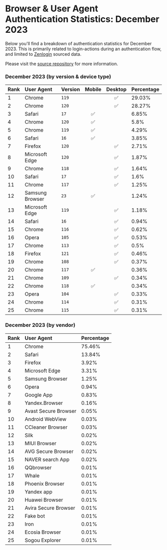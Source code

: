 # Browser & User Agent Authentication Statistics: December 2023

Below you'll find a breakdown of authentication statistics for
December 2023. This is primarily related to login-actions during an
authentication flow, and limited to <a href="https://zenlogin.co"/>Zenlogin</a>
sourced data.

Please visit the
<a href="https://github.com/zenlogin/browser-user-agent-authentication-statistics">source repository</a>
for more information.

### December 2023 (by version & device type)
| Rank | User Agent | Version | Mobile | Desktop | Percentage |
| :--- | :--- | :--- | :---: | :---: | :--- |
| 1 | Chrome | `119` | | ✅ | 29.03% |
| 2 | Chrome | `120` | | ✅ | 28.27% |
| 3 | Safari | `17` | ✅ | | 6.85% |
| 4 | Chrome | `120` | ✅ | | 5.8% |
| 5 | Chrome | `119` | ✅ | | 4.29% |
| 6 | Safari | `16` | ✅ | | 3.85% |
| 7 | Firefox | `120` | | ✅ | 2.71% |
| 8 | Microsoft Edge | `120` | | ✅ | 1.87% |
| 9 | Chrome | `118` | | ✅ | 1.64% |
| 10 | Safari | `17` | | ✅ | 1.6% |
| 11 | Chrome | `117` | | ✅ | 1.25% |
| 12 | Samsung Browser | `23` | ✅ | | 1.24% |
| 13 | Microsoft Edge | `119` | | ✅ | 1.18% |
| 14 | Safari | `16` | | ✅ | 0.94% |
| 15 | Chrome | `116` | | ✅ | 0.62% |
| 16 | Opera | `105` | | ✅ | 0.53% |
| 17 | Chrome | `113` | | ✅ | 0.5% |
| 18 | Firefox | `121` | | ✅ | 0.46% |
| 19 | Chrome | `108` | | ✅ | 0.37% |
| 20 | Chrome | `117` | ✅ | | 0.36% |
| 21 | Chrome | `109` | | ✅ | 0.34% |
| 22 | Chrome | `118` | ✅ | | 0.34% |
| 23 | Opera | `104` | | ✅ | 0.33% |
| 24 | Chrome | `114` | | ✅ | 0.31% |
| 25 | Chrome | `115` | | ✅ | 0.31% |


### December 2023 (by vendor)
| Rank | User Agent | Percentage |
| :--- | :--- | :--- |
| 1 | Chrome | 75.46% |
| 2 | Safari | 13.84% |
| 3 | Firefox | 3.92% |
| 4 | Microsoft Edge | 3.31% |
| 5 | Samsung Browser | 1.25% |
| 6 | Opera | 0.94% |
| 7 | Google App | 0.83% |
| 8 | Yandex.Browser | 0.16% |
| 9 | Avast Secure Browser | 0.05% |
| 10 | Android WebView | 0.03% |
| 11 | CCleaner Browser | 0.03% |
| 12 | Silk | 0.02% |
| 13 | MIUI Browser | 0.02% |
| 14 | AVG Secure Browser | 0.02% |
| 15 | NAVER search App | 0.02% |
| 16 | QQbrowser | 0.01% |
| 17 | Whale | 0.01% |
| 18 | Phoenix Browser | 0.01% |
| 19 | Yandex app | 0.01% |
| 20 | Huawei Browser | 0.01% |
| 21 | Avira Secure Browser | 0.01% |
| 22 | Fake bot | 0.01% |
| 23 | Iron | 0.01% |
| 24 | Ecosia Browser | 0.01% |
| 25 | Sogou Explorer | 0.01% |
